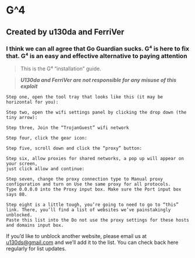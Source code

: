 # G^4
## Created by u130da and FerriVer


### I think we can all agree that **Go Guardian sucks**. G⁴ is here to fix that. G⁴ is an easy and effective alternative to paying attention

> This is the G⁴ “installation” guide.

> ***U130da and FerriVer are not responsible for any misuse of this exploit***



```
Step one, open the tool tray that looks like this (it may be horizontal for you):

Step two, open the wifi settings panel by clicking the drop down (the tiny arrow):

Step three, Join the “TrojanGuest” wifi network

Step four, click the gear icon:

Step five, scroll down and click the “proxy” button:

Step six, allow proxies for shared networks, a pop up will appear on your screen, 
just click allow and continue: 		

Step seven, change the proxy connection type to Manual proxy configuration and turn on Use the same proxy for all protocols. 
Type 0.0.0.0 into the Proxy input box. Make sure the Port input box says 80.

Step eight is a little tough, you’re going to need to go to “this” link. There, you’ll find a list of websites we’ve painstakingly unblocked. 
Paste this list into the Do not use the proxy settings for these hosts and domains input box.
```

If you’d like to unblock another website, please email us at u130ds@gmail.com and we’ll add it to the list.
You can check back here regularly for list updates.
